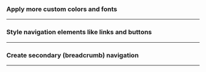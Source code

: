 ### Apply more custom colors and fonts
____________________________

### Style navigation elements like links and buttons
____________________________

### Create secondary (breadcrumb) navigation
____________________________
